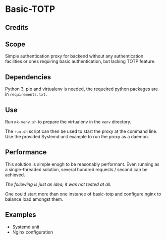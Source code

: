 # Basic-TOTP

## Credits



## Scope

Simple authentication proxy for backend without any authentication
facilities or ones requiring basic authentication, but lacking TOTP
feature.

## Dependencies

Python 3, pip and virtualenv is needed, the requeired python packages
are in ```requirements.txt```.

## Use

Run ```mk-venv.sh``` to prepare the virtualenv in the ```venv```
directory.

The ```run.sh``` script can then be used to start the proxy at the
command line. Use the provided Systemd unit example to run the proxy as
a daemon.

## Performance

This solution is simple enogh to be reasonably performant. Even running
as a single-threaded solution, several hundred requests / second can
be achieved.

*The following is just an idea, it was not tested at all.*

One could start more than one instance of basic-totp and configure nginx
to balance load amongst them.

## Examples

* Systemd unit
* Nginx configuration

